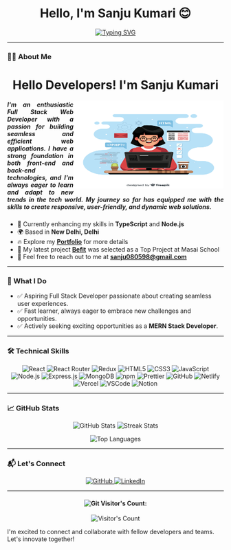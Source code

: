 
<h1 align="center">Hello, I'm Sanju Kumari 😊</h1>
<!-- <p align="center"><img src="https://raw.githubusercontent.com/sanjukumari-tech/sanjukumari-tech/main/photo.png" width="120"></p> -->

<!-- Typing SVG -->
<p align="center">
  <a href="https://git.io/typing-svg">
    <img src="https://readme-typing-svg.demolab.com?font=Fira+Code&weight=800&size=35&pause=1000&color=25DDF7&background=B3FFE500&center=true&vCenter=true&width=750&lines=Full+Stack+Web+Developer+👨🏻‍💻;1500%2B+Hours+of+Coding+Experience+⚡️;700%2B+DSA+Questions+Solved+💡" alt="Typing SVG">
  </a>
</p>
<hr>

### 👨‍💻 About Me

<h1 align="center">Hello Developers! I'm Sanju Kumari</h1> <img align="right" height="205" alt="Coding" width="350" src="./2778468.jpg" /> <h5 align="justify">I'm an enthusiastic Full Stack Web Developer with a passion for building seamless and efficient web applications. I have a strong foundation in both front-end and back-end technologies, and I'm always eager to learn and adapt to new trends in the tech world. My journey so far has equipped me with the skills to create responsive, user-friendly, and dynamic web solutions.</h5>


- 🌱 Currently enhancing my skills in **TypeScript** and **Node.js**
- 🌍 Based in **New Delhi, Delhi**
- 🔥 Explore my [**Portfolio**](https://sanjukumari-portfolio-qyrw.vercel.app/) for more details
- 🚀 My latest project [**Befit**](https://be-1fit.netlify.app/) was selected as a Top Project at Masai School
- 📧 Feel free to reach out to me at [**sanju080598@gmail.com**](mailto:sanju080598@gmail.com)

<hr>

### 🚀 What I Do
- ✅ Aspiring Full Stack Developer passionate about creating seamless user experiences.
- ✅ Fast learner, always eager to embrace new challenges and opportunities.
- ✅ Actively seeking exciting opportunities as a **MERN Stack Developer**.

<hr>

### 🛠️ Technical Skills

<p align="center">
  <img src="https://img.shields.io/badge/React-%2320232a.svg?style=for-the-badge&logo=react&logoColor=%2361DAFB" alt="React" />
  <img src="https://img.shields.io/badge/React_Router-CA4245?style=for-the-badge&logo=react-router&logoColor=white" alt="React Router" />
  <img src="https://img.shields.io/badge/Redux-%23593d88.svg?style=for-the-badge&logo=redux&logoColor=white" alt="Redux" />
  <img src="https://img.shields.io/badge/HTML5-E34F26?style=for-the-badge&logo=html5&logoColor=white" alt="HTML5" />
  <img src="https://img.shields.io/badge/CSS3-1572B6?style=for-the-badge&logo=css3&logoColor=white" alt="CSS3" />
  <img src="https://img.shields.io/badge/JavaScript-323330?style=for-the-badge&logo=javascript&logoColor=F7DF1E" alt="JavaScript" />
  <img src="https://img.shields.io/badge/Node.js-43853D?style=for-the-badge&logo=node.js&logoColor=white" alt="Node.js" />
  <img src="https://img.shields.io/badge/Express.js-404D59?style=for-the-badge&logo=express&logoColor=white" alt="Express.js" />
  <img src="https://img.shields.io/badge/MongoDB-4EA94B?style=for-the-badge&logo=mongodb&logoColor=white" alt="MongoDB" />
  <img src="https://img.shields.io/badge/npm-CB3837?style=for-the-badge&logo=npm&logoColor=white" alt="npm" />
  <img src="https://img.shields.io/badge/Prettier-1A2C34?style=for-the-badge&logo=prettier&logoColor=white" alt="Prettier" />
  <img src="https://img.shields.io/badge/GitHub-100000?style=for-the-badge&logo=github&logoColor=white" alt="GitHub" />
  <img src="https://img.shields.io/badge/Netlify-00C7B7?style=for-the-badge&logo=netlify&logoColor=white" alt="Netlify" />
  <img src="https://img.shields.io/badge/Vercel-000000?style=for-the-badge&logo=vercel&logoColor=white" alt="Vercel" />
  <img src="https://img.shields.io/badge/VSCode-0078D4?style=for-the-badge&logo=visual%20studio%20code&logoColor=white" alt="VSCode" />
  <img src="https://img.shields.io/badge/Notion-000000?style=for-the-badge&logo=notion&logoColor=white" alt="Notion" />
</p>

<hr>

### 📈 GitHub Stats

<p align="center">
  <img src="https://github-readme-stats.vercel.app/api?username=sanjukumari-tech&count_private=true&theme=light" height="150" alt="GitHub Stats" />
  <img src="https://github-readme-streak-stats.herokuapp.com?user=sanjukumari-tech&theme=light&hide_border=true&border_radius=6.5&date_format=M%20j%5B%2C%20Y%5D" height="150" alt="Streak Stats" />
</p>

<p align="center">
  <img src="https://github-readme-stats.vercel.app/api/top-langs/?username=sanjukumari-tech&layout=compact&theme=light&hide_border=true" alt="Top Languages" />
</p>

<hr>

### 📬 Let's Connect

<p align="center">
  <a href="https://github.com/sanjukumari-tech" target="_blank">
    <img src="https://img.icons8.com/nolan/64/github.png" width="32px" alt="GitHub"/>
  </a>
  <a href="https://www.linkedin.com/in/sanju-kumari-a73149264/" target="_blank">
    <img src="https://img.icons8.com/nolan/64/linkedin.png" width="32px" alt="LinkedIn"/>
  </a>
</p>

<hr>

<h4 align="center"><img src="https://media.giphy.com/media/W5eoZHPpUx9sapR0eu/giphy.gif" width="30px" alt="Git"/>&nbsp;Visitor's Count:</h4>
<p align="center"><img src="https://profile-counter.glitch.me/{sanjukumari-tech}/count.svg" alt="Visitor's Count" /></p>













 I'm excited to connect and collaborate with fellow developers and teams. Let's innovate together!

